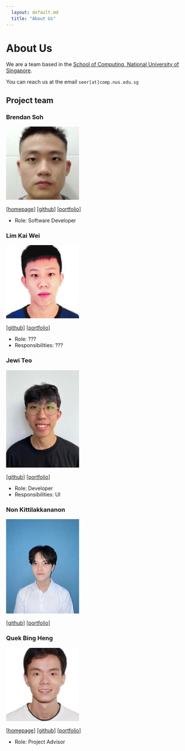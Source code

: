 ```yaml
---
  layout: default.md
  title: "About Us"
---
```


# About Us

We are a team based in the [School of Computing, National University of Singapore](http://www.comp.nus.edu.sg).

You can reach us at the email `seer[at]comp.nus.edu.sg`

## Project team

### Brendan Soh

<img src="images/brendan8899.png" width="200px">

[[homepage](http://www.comp.nus.edu.sg/~damithch)]
[[github](https://github.com/Brendan8899)]
[[portfolio](team/brendan.md)]

* Role: Software Developer

### Lim Kai Wei

<img src="images/limkaiwei.png" width="200px">

[[github](https://github.com/LimKaiWei)]
[[portfolio](team/limkaiwei.md)]

* Role: ???
* Responsibilities: ???

### Jewi Teo

<img src="images/jewiteo.png" width="200px">

[[github](http://github.com/jewiteo)]
[[portfolio](team/jewiteo.md)]

* Role: Developer
* Responsibilities: UI

### Non Kittilakkananon

<img src="images/tata32000.png" width="200px">

[[github](https://github.com/tata32000)]
[[portfolio](team/tata32000.md)]

### Quek Bing Heng

<img src="images/quekbingheng.png" width="200px">

[[homepage](http://www.comp.nus.edu.sg/~damithch)]
[[github](https://github.com/johndoe)]
[[portfolio](team/quekbingheng.md)]

* Role: Project Advisor
